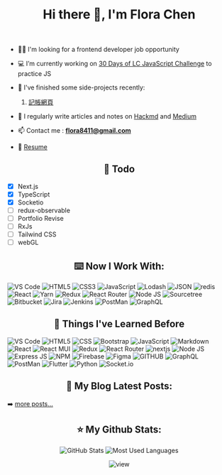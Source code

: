 <h1 align="center">Hi there 👋, I'm Flora Chen <br><br></h1>

- 👩‍💻 I'm looking for a frontend developer job opportunity

- 💻 I’m currently working on [30 Days of LC JavaScript Challenge](https://leetcode.com/discuss/study-guide/3458761/Open-to-Registration!-30-Days-of-LC-JavaScript-Challenge?utm_campaign=DailyD1&utm_medium=Email&utm_source=Daily&gio_link_id=qPkbxglR) to practice JS

- 🌱 I've finished some side-projects recently:
     1. [記帳網頁](https://github.com/SheepyChen/need-day-remember)
      
- 📝 I regularly write articles and notes on [Hackmd](https://hackmd.io/@flora8411) and [Medium](https://medium.com/@sheepyrose)

- 📫 Contact me : **flora8411@gmail.com**

- 📓 [Resume](https://www.canva.com/design/DAFeckZPN94/EW1YyQDeTDsb9avXCnFu8A/edit?utm_content=DAFeckZPN94&utm_campaign=designshare&utm_medium=link2&utm_source=sharebutton)

<h2 align="center">📓 Todo </h2>  

- [x] Next.js
- [x] TypeScript
- [x] Socketio
- [ ] redux-observable
- [ ] Portfolio Revise 
- [ ] RxJs
- [ ] Tailwind CSS 
- [ ] webGL

<h2 align="center">⌨️ Now I Work With:</h2>
 <p>
  <img alt="VS Code" src="https://img.shields.io/badge/Visual_Studio_Code-0078D4?style=for-the-badge&logo=visual%20studio%20code&logoColor=white" />
  <img alt="HTML5" src="https://img.shields.io/badge/HTML5-E34F26?style=for-the-badge&logo=html5&logoColor=white" />
  <img alt="CSS3" src="https://img.shields.io/badge/CSS3-1572B6?style=for-the-badge&logo=css3&logoColor=white" />
  <img alt="JavaScript" src="https://img.shields.io/badge/JavaScript-323330?style=for-the-badge&logo=javascript&logoColor=F7DF1E" />
  <img alt="Lodash" src="https://img.shields.io/badge/Lodash-3492FF?style=for-the-badge&logo=lodash&logoColor=white" />
  <img alt="JSON" src="https://img.shields.io/badge/json-5E5C5C?style=for-the-badge&logo=json&logoColor=white" />
  <img alt="redis" src="https://img.shields.io/badge/redis-%23DD0031.svg?&style=for-the-badge&logo=redis&logoColor=white" />
  <img alt="React" src="https://img.shields.io/badge/React-20232A?style=for-the-badge&logo=react&logoColor=61DAFB" />
  <img alt="Yarn" src="https://img.shields.io/badge/Yarn-2C8EBB?style=for-the-badge&logo=yarn&logoColor=white" />
  <img alt="Redux" src="https://img.shields.io/badge/Redux-593D88?style=for-the-badge&logo=redux&logoColor=white" />
  <img alt="React Router" src="https://img.shields.io/badge/React_Router-CA4245?style=for-the-badge&logo=react-router&logoColor=white" />
  <img alt="Node JS" src="https://img.shields.io/badge/Node.js-339933?style=for-the-badge&logo=nodedotjs&logoColor=white" />
  <img alt="Sourcetree" src="https://img.shields.io/badge/Sourcetree-0052CC?style=for-the-badge&logo=Sourcetree&logoColor=white" />
  <img alt="Bitbucket" src="https://img.shields.io/badge/Bitbucket-0747a6?style=for-the-badge&logo=bitbucket&logoColor=white" />
  <img alt="Jira" src="https://img.shields.io/badge/Jira-0052CC?style=for-the-badge&logo=Jira&logoColor=white" />
  <img alt="Jenkins" src="https://img.shields.io/badge/Jenkins-D24939?style=for-the-badge&logo=Jenkins&logoColor=white" />
  <img alt="PostMan" src="https://img.shields.io/badge/Postman-FF6C37?style=for-the-badge&logo=Postman&logoColor=white" />
  <img alt="GraphQL" src="https://img.shields.io/badge/GraphQl-E10098?style=for-the-badge&logo=graphql&logoColor=white" /> 
</p>
  
  <h2 align="center">📓 Things I've Learned Before</h2>  
<p>
   <img alt="VS Code" src="https://img.shields.io/badge/Visual_Studio_Code-0078D4?style=for-the-badge&logo=visual%20studio%20code&logoColor=white" />
   <img alt="HTML5" src="https://img.shields.io/badge/HTML5-E34F26?style=for-the-badge&logo=html5&logoColor=white" />
   <img alt="CSS" src="https://img.shields.io/badge/CSS3-1572B6?style=for-the-badge&logo=css3&logoColor=white" />
   <img alt="Bootstrap" src="https://img.shields.io/badge/Bootstrap-563D7C?style=for-the-badge&logo=bootstrap&logoColor=white" />
   <img alt="JavaScript" src="https://img.shields.io/badge/JavaScript-323330?style=for-the-badge&logo=javascript&logoColor=F7DF1E" />
   <img alt="Markdown" src="https://img.shields.io/badge/Markdown-000000?style=for-the-badge&logo=markdown&logoColor=white" />
   <img alt="React" src="https://img.shields.io/badge/React-20232A?style=for-the-badge&logo=react&logoColor=61DAFB" />
   <img alt="React MUI" src="https://img.shields.io/badge/Material%20UI-007FFF?style=for-the-badge&logo=mui&logoColor=white" />
   <img alt="Redux" src="https://img.shields.io/badge/Redux-593D88?style=for-the-badge&logo=redux&logoColor=white" />
   <img alt="React Router" src="https://img.shields.io/badge/React_Router-CA4245?style=for-the-badge&logo=react-router&logoColor=white" />
   <img alt="nextjs" src="https://img.shields.io/badge/next.js-000000?style=for-the-badge&logo=nextdotjs&logoColor=white"/>
   <img alt="Node JS" src="https://img.shields.io/badge/Node.js-339933?style=for-the-badge&logo=nodedotjs&logoColor=white" />
   <img alt="Express JS" src="https://img.shields.io/badge/Express.js-000000?style=for-the-badge&logo=express&logoColor=white" />
   <img alt="NPM" src="https://img.shields.io/badge/npm-CB3837?style=for-the-badge&logo=npm&logoColor=white" />
   <img alt="Firebase" src="https://img.shields.io/badge/firebase-ffca28?style=for-the-badge&logo=firebase&logoColor=black" />
   <img alt="Figma" src="https://img.shields.io/badge/Figma-F24E1E?style=for-the-badge&logo=figma&logoColor=white" />
   <img alt="GITHUB" src="https://img.shields.io/badge/GitHub-100000?style=for-the-badge&logo=github&logoColor=white" />
   <img alt="GraphQL" src="https://img.shields.io/badge/GraphQl-E10098?style=for-the-badge&logo=graphql&logoColor=white" /> 
   <img alt="PostMan" src="https://img.shields.io/badge/Postman-FF6C37?style=for-the-badge&logo=Postman&logoColor=white" />
   <img alt="Flutter" src="https://img.shields.io/badge/Flutter-02569B?style=for-the-badge&logo=flutter&logoColor=white" />
   <img alt="Python" src="https://img.shields.io/badge/Python-FFD43B?style=for-the-badge&logo=python&logoColor=blue" />
   <img alt="Socket.io" src="https://img.shields.io/badge/Socket.io-010101?&style=for-the-badge&logo=Socket.io&logoColor=white" />
</p>


<h2 align="center">📕 My Blog Latest Posts:</h2>

➡️ [more posts...](https://hackmd.io/@flora8411)

<h2 align="center">⭐️ My Github Stats:</h2>
<p align="center">
<img alt="GitHub Stats" src="https://github-readme-stats.vercel.app/api?username=SheepyChen&show_icons=true&theme=dracula&hide=issues&hide_border=true" />
<img alt="Most Used Languages" src="https://github-readme-stats.vercel.app/api/top-langs/?username=SheepyChen&layout=compact&theme=synthwave" />
</p>

<div  align="center">
  <img alt="view" src="https://komarev.com/ghpvc/?username=SheepyChen&label=Profile%20views&color=blueviolet&style=plastic" />
</div>
